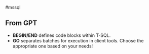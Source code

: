 #mssql 

## From GPT
- **BEGIN/END** defines code blocks within T-SQL.
- **GO** separates batches for execution in client tools. Choose the appropriate one based on your needs!

